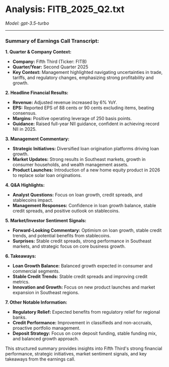 # Analysis: FITB_2025_Q2.txt

*Model: gpt-3.5-turbo*

---

### Summary of Earnings Call Transcript:

**1. Quarter & Company Context:**
- **Company:** Fifth Third (Ticker: FITB)
- **Quarter/Year:** Second Quarter 2025
- **Key Context:** Management highlighted navigating uncertainties in trade, tariffs, and regulatory changes, emphasizing strong profitability and growth.

**2. Headline Financial Results:**
- **Revenue:** Adjusted revenue increased by 6% YoY.
- **EPS:** Reported EPS of 88 cents or 90 cents excluding items, beating consensus.
- **Margins:** Positive operating leverage of 250 basis points.
- **Guidance:** Raised full-year NII guidance, confident in achieving record NII in 2025.

**3. Management Commentary:**
- **Strategic Initiatives:** Diversified loan origination platforms driving loan growth.
- **Market Updates:** Strong results in Southeast markets, growth in consumer households, and wealth management assets.
- **Product Launches:** Introduction of a new home equity product in 2026 to replace solar loan originations.

**4. Q&A Highlights:**
- **Analyst Questions:** Focus on loan growth, credit spreads, and stablecoins impact.
- **Management Responses:** Confidence in loan growth balance, stable credit spreads, and positive outlook on stablecoins.

**5. Market/Investor Sentiment Signals:**
- **Forward-Looking Commentary:** Optimism on loan growth, stable credit trends, and potential benefits from stablecoins.
- **Surprises:** Stable credit spreads, strong performance in Southeast markets, and strategic focus on core business growth.

**6. Takeaways:**
- **Loan Growth Balance:** Balanced growth expected in consumer and commercial segments.
- **Stable Credit Trends:** Stable credit spreads and improving credit metrics.
- **Innovation and Growth:** Focus on new product launches and market expansion in Southeast regions.

**7. Other Notable Information:**
- **Regulatory Relief:** Expected benefits from regulatory relief for regional banks.
- **Credit Performance:** Improvement in classifieds and non-accruals, proactive portfolio management.
- **Deposit Strategy:** Focus on core deposit funding, stable funding mix, and balanced growth approach.

This structured summary provides insights into Fifth Third's strong financial performance, strategic initiatives, market sentiment signals, and key takeaways from the earnings call.
